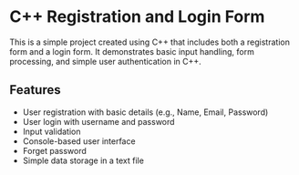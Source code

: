 # C++ Registration and Login Form

This is a simple project created using C++ that includes both a registration form and a login form. It demonstrates basic input handling, form processing, and simple user authentication in C++.

## Features

- User registration with basic details (e.g., Name, Email, Password)
- User login with username and password
- Input validation
- Console-based user interface
- Forget password
- Simple data storage in a text file
